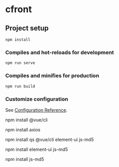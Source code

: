 # cfront

## Project setup
```
npm install
```

### Compiles and hot-reloads for development
```
npm run serve
```

### Compiles and minifies for production
```
npm run build
```

### Customize configuration
See [Configuration Reference](https://cli.vuejs.org/config/).


npm install @vue/cli

npm install axios 

npm install qs @vue/cli element-ui js-md5

npm install element-ui js-md5

npm install js-md5
